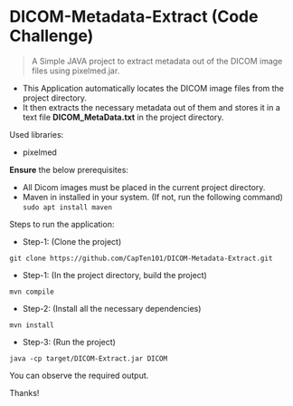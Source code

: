 # DICOM-Metadata-Extract (Code Challenge)
> A Simple JAVA project to extract metadata out of the DICOM image files using pixelmed.jar. 

* This Application automatically locates the DICOM image files from the project directory.
* It then extracts the necessary metadata out of them and stores it in a text file **DICOM_MetaData.txt** in the project directory.

Used libraries:
* pixelmed


**Ensure** the below prerequisites:
* All Dicom images must be placed in the current project directory.
* Maven in installed in your system.
(If not, run the following command)
`sudo apt install maven`


Steps to run the application:

* Step-1: (Clone the project)

`git clone https://github.com/CapTen101/DICOM-Metadata-Extract.git`

* Step-1: (In the project directory, build the project)

`mvn compile`

* Step-2: (Install all the necessary dependencies)

`mvn install`

* Step-3: (Run the project)

`java -cp target/DICOM-Extract.jar DICOM`

You can observe the required output.

Thanks!
